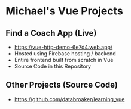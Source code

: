 
# Michael's Vue Projects

## Find a Coach App (Live)
- https://vue-http-demo-6e7d4.web.app/
- Hosted using Firebase hosting / backend
- Entire frontend built from scratch in Vue
- Source Code in this Repository

## Other Projects (Source Code)
- https://github.com/databroaker/learning_vue

